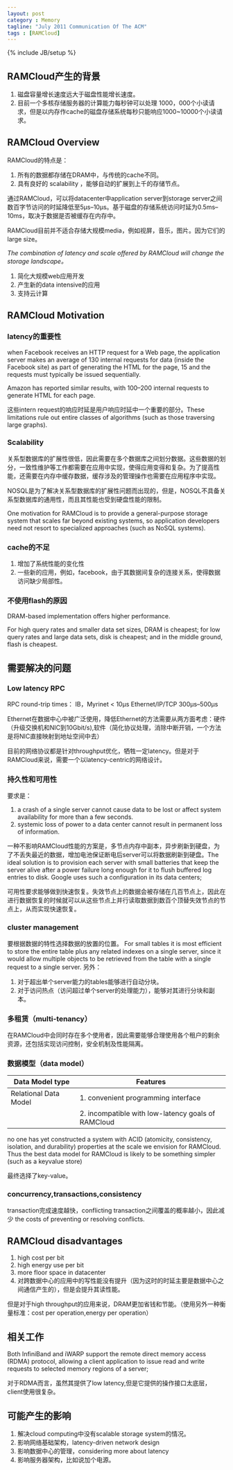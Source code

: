 ```yaml
---
layout: post
category : Memory
tagline: "July 2011 Communication Of The ACM"
tags : [RAMCloud]
---
```

{% include JB/setup %}

## RAMCloud产生的背景
1. 磁盘容量增长速度远大于磁盘性能增长速度。
2. 目前一个多核存储服务器的计算能力每秒钟可以处理 1000，000个小读请求，但是以内存作cache的磁盘存储系统每秒只能响应1000~10000个小读请求。

## RAMCloud Overview
RAMCloud的特点是：
1. 所有的数据都存储在DRAM中，与传统的cache不同。
2. 具有良好的 scalability ，能够自动的扩展到上千的存储节点。

通过RAMCloud，可以将datacenter中application server到storage server之间数百字节访问的时延降低至5μs–10μs。基于磁盘的存储系统访问时延为0.5ms–10ms，取决于数据是否被缓存在内存中。

RAMCloud目前并不适合存储大规模media，例如视屏，音乐，图片。因为它们的large size。

_The combination of latency and scale offered by RAMCloud will change the storage landscape。_
1. 简化大规模web应用开发
2. 产生新的data intensive的应用
3. 支持云计算

## RAMCloud Motivation
### latency的重要性
when Facebook receives an HTTP request for a Web page, the application server makes an average of 130 internal requests for data (inside the Facebook site) as part of generating the HTML for the page, 15 and the requests must typically be issued sequentially.

Amazon has reported similar results, with 100–200 internal requests to generate HTML for each page.

这些intern request的响应时延是用户响应时延中一个重要的部分。These limitations rule out entire classes of algorithms (such as those traversing large graphs).

### Scalability
关系型数据库的扩展性很低，因此需要在多个数据库之间划分数据。这些数据的划分，一致性维护等工作都需要在应用中实现，使得应用变得和复杂。为了提高性能，还需要在内存中缓存数据，缓存涉及的管理操作也需要在应用程序中实现。

NOSQL是为了解决关系型数据库的扩展性问题而出现的，但是，NOSQL不具备关系型数据库的通用性，而且其性能也受到硬盘性能的限制。

One motivation for RAMCloud is to provide a general-purpose storage system that scales far beyond existing systems, so application developers need not resort to specialized approaches (such as NoSQL systems).

### cache的不足
1. 增加了系统性能的变化性
2. 一些新的应用，例如，facebook，由于其数据间复杂的连接关系，使得数据访问缺少局部性。

### 不使用flash的原因
DRAM-based implementation offers higher performance.

 For  high  query rates and smaller data set sizes, DRAM is cheapest; for low query rates and large data sets, disk is cheapest; and in the middle ground, flash is cheapest.

## 需要解决的问题
### Low latency RPC
RPC round-trip times：
IB，Myrinet < 10μs
Ethernet/IP/TCP 300μs–500μs

Ethernet在数据中心中被广泛使用，降低Ethernet的方法需要从两方面考虑：硬件（升级交换机和NIC到10Gbit/s),软件（简化协议处理，消除中断开销，一个方法是将NIC直接映射到地址空间中去）

目前的网络协议都是针对throughput优化，牺牲一定latency。但是对于RAMCloud来说，需要一个以latency-centric的网络设计。

### 持久性和可用性
要求是：
1. a crash of a single server cannot cause data to be lost or affect system availability for more than a few seconds.
2. systemic loss of power to a data center cannot result in permanent loss of information.

一种不影响RAMCloud性能的方案是，多节点内存中副本，异步刷新到硬盘，为了不丢失最近的数据，增加电池保证断电后server可以将数据刷新到硬盘。The ideal solution is to provision each server with small batteries that keep the server alive after a power failure long enough for it to flush buffered log entries to disk. Google uses such a configuration in its data centers;

可用性要求能够做到快速恢复。失效节点上的数据会被存储在几百节点上，因此在进行数据恢复的时候就可以从这些节点上并行读取数据到数百个顶替失效节点的节点上，从而实现快速恢复。

### cluster management
要根据数据的特性选择数据的放置的位置。
For small tables it is most efficient to store the entire table plus any related indexes on a single server, since it would allow multiple objects to be retrieved from the table with a single request to a single server.
另外：
1. 对于超出单个server能力的tables能够进行自动分块。
2. 对于访问热点（访问超过单个server的处理能力），能够对其进行分块和副本。

### 多租赁（multi-tenancy）
在RAMCloud中会同时存在多个使用者，因此需要能够合理使用各个租户的剩余资源，还包括实现访问控制，安全机制及性能隔离。

### 数据模型（data model）
| Data Model type       | Features                                           |
|-----------------------|----------------------------------------------------|
| Relational Data Model | 1. convenient programming interface                |
|                       | 2. incompatible with low-latency goals of RAMCloud |

 no one has yet constructed a system with ACID (atomicity, consistency, isolation, and durability) properties at the scale we envision for RAMCloud. Thus the best data model for RAMCloud is likely to be something simpler (such as a keyvalue store)

最终选择了key-value。

### concurrency,transactions,consistency
transaction完成速度越快，conflicting transaction之间覆盖的概率越小，因此减少 the costs of preventing or resolving conflicts.

## RAMCloud disadvantages
1. high cost per bit
2. high energy use per bit
3. more floor space in datacenter
4. 对跨数据中心的应用中的写性能没有提升（因为这时的时延主要是数据中心之间通信产生的），但是会提升其读性能。

但是对于high throughput的应用来说，DRAM更加省钱和节能。（使用另外一种衡量标准：cost per operation,energy per operation）

## 相关工作
Both InfiniBand and iWARP support the remote direct memory access (RDMA) protocol, allowing a client application to issue read and write requests to selected memory regions of a server;

对于RDMA而言，虽然其提供了low latency,但是它提供的操作接口太底层，client使用很复杂。

## 可能产生的影响
1. 解决cloud computing中没有scalable storage system的情况。
2. 影响网络基础架构，latency-driven network design
3. 影响数据中心的管理，considering more about latency
4. 影响服务器架构，比如说加个电源。
